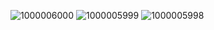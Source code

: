 

![1000006000](https://github.com/user-attachments/assets/9d862c42-6167-46c3-aae1-e0d3072f5d9d)
![1000005999](https://github.com/user-attachments/assets/2beb21ab-a53a-4789-a232-b09a684dfdf0)
![1000005998](https://github.com/user-attachments/assets/fac51727-7326-4e4b-86b2-01a4fddc1bfe)
